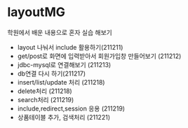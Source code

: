 # layoutMG
학원에서 배운 내용으로 혼자 실습 해보기 
<ul>
  <li>layout 나눠서 include 활용하기(211211)</li>
  <li>get/post로 화면에 입력받아서 회원가입창 만들어보기 (211212)</li>
  <li>jdbc-mysql로 연결해보기 (211213)</li>
  <li>db연결 다시 하기(211217)</li>
  <li>insert/list/update 처리 (211218)</li>
  <li>delete처리 (211218)</li>
  <li>search처리 (211219)</li>
  <li>include,redirect,session 응용 (211219)</li>
  <li>상품테이블 추가, 검색처리 (211221)</li>
</ul>

